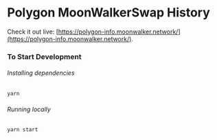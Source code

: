 # Polygon MoonWalkerSwap History

Check it out live: [https://polygon-info.moonwalker.network/](https://polygon-info.moonwalker.network/).

### To Start Development

###### Installing dependencies
```bash
yarn
```

###### Running locally
```bash
yarn start
```
